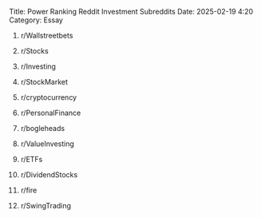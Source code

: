 Title: Power Ranking Reddit Investment Subreddits 
Date: 2025-02-19 4:20 
Category: Essay


1. r/Wallstreetbets

2. r/Stocks

3. r/Investing

4. r/StockMarket

5. r/cryptocurrency

6. r/PersonalFinance

7. r/bogleheads

8. r/ValueInvesting

9. r/ETFs

10. r/DividendStocks

11. r/fire

12. r/SwingTrading